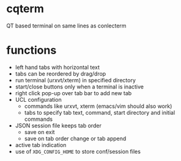 # cqterm

 QT based terminal on same lines as conlecterm

# functions

* left hand tabs with horizontal text
* tabs can be reordered by drag/drop
* run terminal (urxvt/xterm) in specified directory
* start/close buttons only when a terminal is inactive
* right click pop-up over tab bar to add new tab
* UCL configuration
    + commands like urxvt, xterm (emacs/vim should also work)
    + tabs to specify tab text, command, start directory and initial commands
* JSON session file keeps tab order
    + save on exit
    + save on tab order change or tab append
* active tab indication
* use of `XDG_CONFIG_HOME` to store conf/session files
